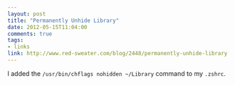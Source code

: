 ```yaml
---
layout: post
title: "Permanently Unhide Library"
date: 2012-05-15T11:04:00
comments: true
tags:
- links
link: http://www.red-sweater.com/blog/2448/permanently-unhide-library
---
```

I added the `/usr/bin/chflags nohidden ~/Library` command to my `.zshrc`.
